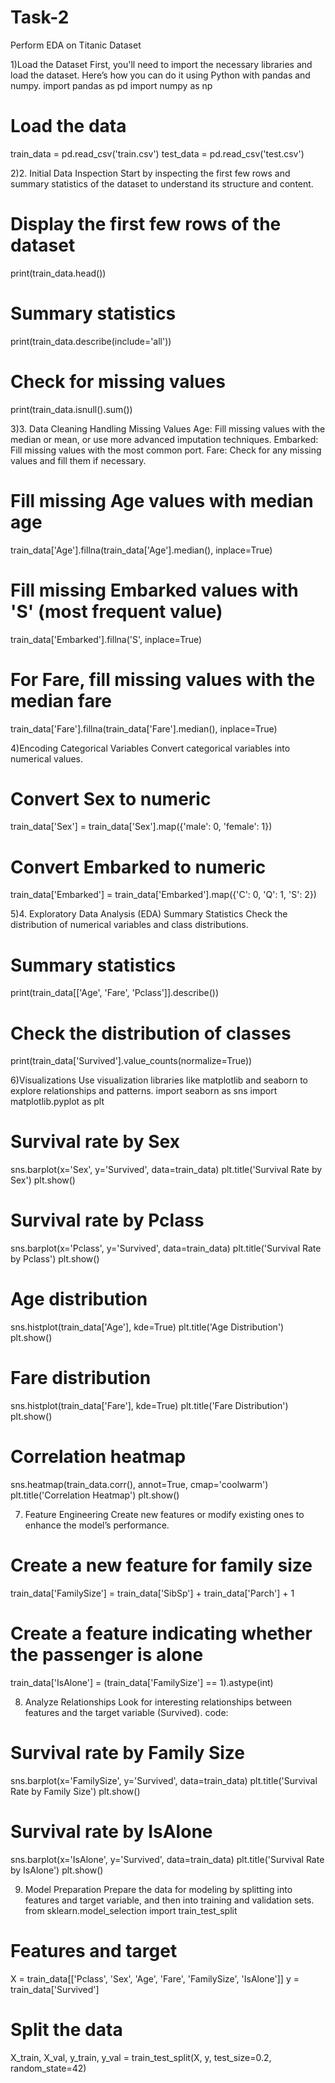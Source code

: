 # Task-2
Perform EDA on Titanic Dataset

1)Load the Dataset
First, you'll need to import the necessary libraries and load the dataset. Here’s how you can do it using Python with pandas and numpy.
import pandas as pd
import numpy as np

# Load the data
train_data = pd.read_csv('train.csv')
test_data = pd.read_csv('test.csv')

2)2. Initial Data Inspection
Start by inspecting the first few rows and summary statistics of the dataset to understand its structure and content.
# Display the first few rows of the dataset
print(train_data.head())

# Summary statistics
print(train_data.describe(include='all'))

# Check for missing values
print(train_data.isnull().sum())

3)3. Data Cleaning
Handling Missing Values
Age: Fill missing values with the median or mean, or use more advanced imputation techniques.
Embarked: Fill missing values with the most common port.
Fare: Check for any missing values and fill them if necessary.

# Fill missing Age values with median age
train_data['Age'].fillna(train_data['Age'].median(), inplace=True)

# Fill missing Embarked values with 'S' (most frequent value)
train_data['Embarked'].fillna('S', inplace=True)

# For Fare, fill missing values with the median fare
train_data['Fare'].fillna(train_data['Fare'].median(), inplace=True)

4)Encoding Categorical Variables
Convert categorical variables into numerical values.
# Convert Sex to numeric
train_data['Sex'] = train_data['Sex'].map({'male': 0, 'female': 1})

# Convert Embarked to numeric
train_data['Embarked'] = train_data['Embarked'].map({'C': 0, 'Q': 1, 'S': 2})

5)4. Exploratory Data Analysis (EDA)
Summary Statistics
Check the distribution of numerical variables and class distributions.

# Summary statistics
print(train_data[['Age', 'Fare', 'Pclass']].describe())

# Check the distribution of classes
print(train_data['Survived'].value_counts(normalize=True))

6)Visualizations
Use visualization libraries like matplotlib and seaborn to explore relationships and patterns.
import seaborn as sns
import matplotlib.pyplot as plt

# Survival rate by Sex
sns.barplot(x='Sex', y='Survived', data=train_data)
plt.title('Survival Rate by Sex')
plt.show()

# Survival rate by Pclass
sns.barplot(x='Pclass', y='Survived', data=train_data)
plt.title('Survival Rate by Pclass')
plt.show()

# Age distribution
sns.histplot(train_data['Age'], kde=True)
plt.title('Age Distribution')
plt.show()

# Fare distribution
sns.histplot(train_data['Fare'], kde=True)
plt.title('Fare Distribution')
plt.show()

# Correlation heatmap
sns.heatmap(train_data.corr(), annot=True, cmap='coolwarm')
plt.title('Correlation Heatmap')
plt.show()

7) Feature Engineering
Create new features or modify existing ones to enhance the model’s performance.
# Create a new feature for family size
train_data['FamilySize'] = train_data['SibSp'] + train_data['Parch'] + 1

# Create a feature indicating whether the passenger is alone
train_data['IsAlone'] = (train_data['FamilySize'] == 1).astype(int)

8) Analyze Relationships
Look for interesting relationships between features and the target variable (Survived).
code:
# Survival rate by Family Size
sns.barplot(x='FamilySize', y='Survived', data=train_data)
plt.title('Survival Rate by Family Size')
plt.show()

# Survival rate by IsAlone
sns.barplot(x='IsAlone', y='Survived', data=train_data)
plt.title('Survival Rate by IsAlone')
plt.show()

9) Model Preparation
Prepare the data for modeling by splitting into features and target variable, and then into training and validation sets.
from sklearn.model_selection import train_test_split

# Features and target
X = train_data[['Pclass', 'Sex', 'Age', 'Fare', 'FamilySize', 'IsAlone']]
y = train_data['Survived']

# Split the data
X_train, X_val, y_train, y_val = train_test_split(X, y, test_size=0.2, random_state=42)




